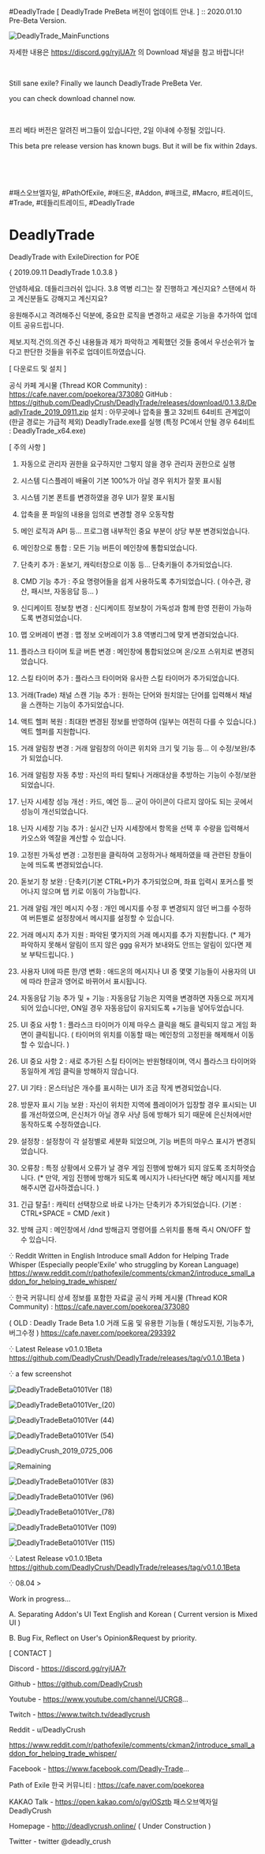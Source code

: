 #DeadlyTrade
[ DeadlyTrade PreBeta 버전이 업데이트 안내. ] :: 2020.01.10 Pre-Beta Version.

![DeadlyTrade_MainFunctions](https://user-images.githubusercontent.com/11026168/72094677-42dbdd80-335a-11ea-8ee6-4319f842091c.png)
​

자세한 내용은 https://discord.gg/ryjUA7r 의 Download 채널을 참고 바랍니다!

​

Still sane exile? Finally we launch DeadlyTrade PreBeta Ver.

you can check download channel now.

​

프리 베타 버전은 알려진 버그들이 있습니다만, 2일 이내에 수정될 것입니다.

This beta pre release version has known bugs. But it will be fix within 2days.

​

​

#패스오브엘자일, #PathOfExile, #애드온, #Addon, #매크로, #Macro, #트레이드, #Trade, #데들리트레이드, #DeadlyTrade


# DeadlyTrade
DeadlyTrade with ExileDirection for POE

{ 2019.09.11 DeadlyTrade 1.0.3.8 }

안녕하세요. 데들리크러쉬 입니다.
3.8 역병 리그는 잘 진행하고 계신지요? 스탠에서 하고 계신분들도 강해지고 계신지요?

응원해주시고 격려해주신 덕분에,
중요한 로직을 변경하고 새로운 기능을 추가하여 업데이트 공유드립니다.

제보.지적.건의.의견 주신 내용들과 제가 파악하고 계획했던 것들 중에서
우선순위가 높다고 판단한 것들을 위주로 업데이트하였습니다.


[ 다운로드 및 설치 ]

공식 카페 게시물 (Thread KOR Community) : https://cafe.naver.com/poekorea/373080
GitHub : https://github.com/DeadlyCrush/DeadlyTrade/releases/download/0.1.3.8/DeadlyTrade_2019_0911.zip
설치 : 아무곳에나 압축을 풀고 32비트 64비트 관계없이 (한글 경로는 가급적 제외) DeadlyTrade.exe를 실행
(특정 PC에서 안될 경우 64비트 : DeadlyTrade_x64.exe)


[ 주의 사항 ]

1. 자동으로 관리자 권한을 요구하지만 그렇지 않을 경우 관리자 권한으로 실행
2. 시스템 디스플레이 배율이 기본 100%가 아닐 경우 위치가 잘못 표시됨
3. 시스템 기본 폰트를 변경하였을 경우 UI가 잘못 표시됨
4. 압축을 푼 파일의 내용을 임의로 변경할 경우 오동작함

1. 메인 로직과 API 등... 프로그램 내부적인 중요 부분이 상당 부분 변경되었습니다.

2. 메인창으로 통합 : 모든 기능 버튼이 메인창에 통합되었습니다.

3. 단축키 추가 : 돋보기, 캐릭터창으로 이동 등... 단축키들이 추가되었습니다.

4. CMD 기능 추가 : 주요 명령어들을 쉽게 사용하도록 추가되었습니다. ( 야수관, 광산, 패시브, 자동응답 등... )

5. 신디케이트 정보창 변경 : 신디케이트 정보창이 가독성과 함께 한영 전환이 가능하도록 변경되었습니다.

6. 맵 오버레이 변경 : 맵 정보 오버레이가 3.8 역병리그에 맞게 변경되었습니다.

7. 플라스크 타이머 토글 버튼 변경 : 메인창에 통합되었으며 온/오프 스위치로 변경되었습니다.

8. 스킬 타이머 추가 : 플라스크 타이머와 유사한 스킬 타이머가 추가되었습니다.

9. 거래(Trade) 채널 스캔 기능 추가 : 원하는 단어와 원치않는 단어를 입력해서 채널을 스캔하는 기능이 추가되었습니다.

10. 액트 헬퍼 복원 : 최대한 변경된 정보를 반영하여 (일부는 여전히 다를 수 있습니다.) 엑트 헬퍼를 지원합니다.

11. 거래 알림창 변경 : 거래 알림창의 아이콘 위치와 크기 및 기능 등... 이 수정/보완/추가 되었습니다.

12. 거래 알림창 자동 추방 : 자신의 파티 탈퇴나 거래대상을 추방하는 기능이 수정/보완되었습니다.

13. 닌자 시세창 성능 개선 : 카드, 예언 등... 굳이 아이콘이 다르지 않아도 되는 곳에서 성능이 개선되었습니다.

14. 닌자 시세창 기능 추가 : 실시간 닌자 시세창에서 항목을 선택 후 수량을 입력해서 카오스와 엑잘을 계산할 수 있습니다.

15. 고정핀 가독성 변경 : 고정핀을 클릭하여 고정하거나 해제하였을 때 관련된 창들이 눈에 띄도록 변경되었습니다.

16. 돋보기 창 보완 : 단축키(기본 CTRL+P)가 추가되었으며, 좌표 입력시 포커스를 벗어나지 않으며 탭 키로 이동이 가능합니다.

17. 거래 알림 개인 메시지 수정 : 개인 메시지를 수정 후 변경되지 않던 버그를 수정하여 버튼별로 설정창에서 메시지를 설정할 수 있습니다.

18. 거래 메시지 추가 지원 : 파악된 몇가지의 거래 메시지를 추가 지원합니다.
(* 제가 파악하지 못해서 알림이 뜨지 않은 ggg 유저가 보내와도 안뜨는 알림이 있다면 제보 부탁드립니다. )

19. 사용자 UI에 따른 한/영 변화 : 애드온의 메시지나 UI 중 몇몇 기능들이 사용자의 UI에 따라 한글과 영어로 바뀌어서 표시됩니다.

20. 자동응답 기능 추가 및 + 기능 : 자동응답 기능은 지역을 변경하면 자동으로 꺼지게 되어 있습니다만, ON일 경우 자동응답이 유지되도록 +기능을 넣어두었습니다.

21. UI 중요 사항 1 : 플라스크 타이머가 이제 마우스 클릭을 해도 클릭되지 않고 게임 화면이 클릭됩니다.
( 타이머의 위치를 이동할 때는 메인창의 고정핀을 해제해서 이동할 수 있습니다. )

22. UI 중요 사항 2 : 새로 추가된 스킬 타이머는 반원형태이며, 역시 플라스크 타이머와 동일하게 게임 클릭을 방해하지 않습니다.

23. UI 기타 : 몬스터남은 개수를 표시하는 UI가 조금 작게 변경되었습니다.

24. 방문자 표시 기능 보완 : 자신이 위치한 지역에 플레이어가 입장할 경우 표시되는 UI를 개선하였으며, 은신처가 아닐 경우 사냥 등에 방해가 되기 때문에 은신처에서만 동작하도록 수정하였습니다.

25. 설정창 : 설정창이 각 설정별로 세분화 되었으며, 기능 버튼의 마우스 표시가 변경되었습니다.

26. 오류창 : 특정 상황에서 오류가 날 경우 게임 진행에 방해가 되지 않도록 조치하엿습니다.
(* 만약, 게임 진행에 방해가 되도록 메시지가 나타난다면 해당 메시지를 제보해주시면 감사하겠습니다. )

27. 긴급 탈출! : 캐릭터 선택창으로 바로 나가는 단축키가 추가되었습니다. (기본 : CTRL+SPACE = CMD /exit )

28. 방해 금지 : 메인창에서 /dnd 방해금지 명령어를 스위치를 통해 즉시 ON/OFF 할 수 있습니다.

⁛ Reddit Written in English
Introduce small Addon for Helping Trade Whisper (Especially people'Exile' who struggling by Korean Language)
https://www.reddit.com/r/pathofexile/comments/ckman2/introduce_small_addon_for_helping_trade_whisper/

⁛ 한국 커뮤니티 상세 정보를 포함한 자료글
공식 카페 게시물 (Thread KOR Community) : https://cafe.naver.com/poekorea/373080

( OLD : Deadly Trade Beta 1.0 거래 도움 및 유용한 기능들 ( 해상도지원, 기능추가, 버그수정 )
https://cafe.naver.com/poekorea/293392 

⁛ Latest Release v0.1.0.1Beta
https://github.com/DeadlyCrush/DeadlyTrade/releases/tag/v0.1.0.1Beta )


⁛ a few screenshot

![DeadlyTradeBeta0101Ver (18)](https://user-images.githubusercontent.com/11026168/62420508-6d03e200-b6ce-11e9-981c-3ac98b092a55.JPG)

![DeadlyTradeBeta0101Ver_(20)](https://user-images.githubusercontent.com/11026168/62420498-3b8b1680-b6ce-11e9-915c-f7daf2a8c698.jpg)

![DeadlyTradeBeta0101Ver (44)](https://user-images.githubusercontent.com/11026168/62420511-78efa400-b6ce-11e9-813d-17afe328a00f.JPG)

![DeadlyTradeBeta0101Ver (54)](https://user-images.githubusercontent.com/11026168/62420514-7d1bc180-b6ce-11e9-9b4a-66eb47c69dda.JPG)

![DeadlyCrush_2019_0725_006](https://user-images.githubusercontent.com/11026168/62420543-c4a24d80-b6ce-11e9-903e-f8a880d0a077.png)

![Remaining](https://user-images.githubusercontent.com/11026168/62420518-8442cf80-b6ce-11e9-986f-70091140f421.png)

![DeadlyTradeBeta0101Ver (83)](https://user-images.githubusercontent.com/11026168/62420521-8a38b080-b6ce-11e9-8978-2550bc925944.JPG)

![DeadlyTradeBeta0101Ver (96)](https://user-images.githubusercontent.com/11026168/62420526-93298200-b6ce-11e9-81bf-6680adeaa018.JPG)

![DeadlyTradeBeta0101Ver_(78)](https://user-images.githubusercontent.com/11026168/62420551-f5828280-b6ce-11e9-8ab5-bf793a2c7ee9.jpg)

![DeadlyTradeBeta0101Ver (109)](https://user-images.githubusercontent.com/11026168/62420532-9b81bd00-b6ce-11e9-8a40-a090c4e81b8b.JPG)

![DeadlyTradeBeta0101Ver (115)](https://user-images.githubusercontent.com/11026168/62420533-9e7cad80-b6ce-11e9-96fb-863901dca3f8.JPG)


⁛ Latest Release v0.1.0.1Beta
https://github.com/DeadlyCrush/DeadlyTrade/releases/tag/v0.1.0.1Beta


⁛ 08.04 >

Work in progress...

A. Separating Addon's UI Text English and Korean ( Current version is Mixed UI )

B. Bug Fix, Reflect on User's Opinion&Request by priority.

[ CONTACT ]

Discord - https://discord.gg/ryjUA7r

Github - https://github.com/DeadlyCrush

Youtube - https://www.youtube.com/channel/UCRG8...

Twitch - https://www.twitch.tv/deadlycrush

Reddit - u/DeadlyCrush

https://www.reddit.com/r/pathofexile/comments/ckman2/introduce_small_addon_for_helping_trade_whisper/

Facebook - https://www.facebook.com/Deadly-Trade...

Path of Exile 한국 커뮤니티 : https://cafe.naver.com/poekorea

KAKAO Talk - https://open.kakao.com/o/gylOSztb 패스오브엑자일 DeadlyCrush

Homepage - http://deadlycrush.online/ ( Under Construction )

Twitter - twitter @deadly_crush







